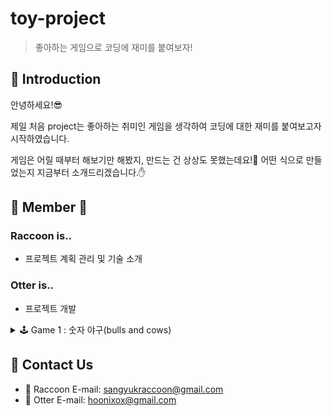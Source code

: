 # toy-project

> 좋아하는 게임으로 코딩에 재미를 붙여보자!

## 🎉 Introduction

안녕하세요!😎

제일 처음 project는 좋아하는 취미인 게임을 생각하여 코딩에 대한 재미를 붙여보고자 시작하였습니다.

게임은 어릴 때부터 해보기만 해봤지, 만드는 건 상상도 못했는데요!🧐
어떤 식으로 만들었는지 지금부터 소개드리겠습니다.✋

## 🦝 Member 🦦

### Raccoon is..

- 프로젝트 계획 관리 및 기술 소개

### Otter is..

- 프로젝트 개발

<details>
<summary> 🕹️ Game 1 : 숫자 야구(bulls and cows)</summary>

## ⚡ Software Used

| Tech Stack |                                                                                                                                     Used                                                                                                                                     | version |
| :--------: | :--------------------------------------------------------------------------------------------------------------------------------------------------------------------------------------------------------------------------------------------------------------------------: | :-----: |
|  Language  |                                                                                                                                    Python                                                                                                                                    |  3.11   |
|   Module   |                                                                                                                                    Curses                                                                                                                                    |         |
|  Package   | [pyinstaller](https://otterbit.tistory.com/entry/PyInstaller-%ED%8C%8C%EC%9D%B4%EC%8D%AC%EC%9C%BC%EB%A1%9C-%EA%B0%9C%EB%B0%9C%ED%95%9C-%ED%94%84%EB%A1%9C%EA%B7%B8%EB%9E%A8%EC%9D%84-%EC%8B%A4%ED%96%89-%ED%8C%8C%EC%9D%BCexe%EB%A1%9C-%EB%A7%8C%EB%93%9C%EB%A0%A4%EB%A9%B4) |         |

📌`Life is short, you need Python.`
이라는 `python`의 철학으로 문법이 단순하고 배우기 쉬워 초보자에게 적합한 프로그래밍 언어로 `python`을 채택하였습니다.

## 실행 방법

1. 저장하고 싶은 local 저장소에 `git clone https://github.com/SanGyuk-Raccoon/toy-project.git` 명령어 실행
2. `bulls-and-cows/dist/main.exe` 실행

## 게임 방법

[⚾️ 시연 영상](https://youtu.be/ZKMumNB1sl8?feature=shared&t=43)

1. `enter your name :` 닉네임 작성 📍3자리 영문자만 작성 가능
2. 3자리 중복 없는 숫자 작성
3. 오른쪽에 출력되는 결과값으로 정답 예측(아래 `규칙-용어 정의` 참고)

## 🔈 규칙

### 요구 사항

[📄 Bulls and Cows Reference Document](https://en.wikipedia.org/wiki/Bulls_and_Cows)
위의 레퍼런스 문서를 참고하여 "숫자 야구" 게임 룰로 규칙을 정의하였습니다.

- 사용자는 숫자 야구 게임을 실행시킬 수 있으며, 일정 횟수 안에 정답을 맞춰야 한다.
- 정답 최대 제출 횟수: 10회
- 맞춰야하는 숫자는 0~9로 이루어진 3자리 순열이다.
  - 사용자는 단순히 키보드 입력으로 정답을 제출할 수 있다.
  - 맞춰야하는 숫자는 0~9로 이루어진 3자리 순열이다.(중복을 허용하지 않고, 순서가 유의하다.)
  - 유저가 잘못된 input을 입력하더라도 프로그램이 종료되면 안 된다.

### 용어 정의

- Strike : 위치와 숫자가 동일한 경우
- Ball : 위치는 다르지만, 해당 숫자가 있는 경우
- Out : 제출한 숫자가 포함되어 있지 않은 경우
  - Strike out! : 제출한 숫자가 3자리 숫자에 한 군데도 포함되어 있지 않은 경우

### Manual

- input 형태 : 연속된 세자리 숫자(0~9). 중복 허용 하지 않음. ex) 123, 013 등
- 만약, 잘못된 input을 입력 시, game_count는 세아리지 않음

</details>

## 👀 Contact Us

- 🦝 Raccoon E-mail: sangyukraccoon@gmail.com
- 🦦 Otter E-mail: hoonixox@gmail.com
